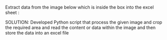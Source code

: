 Extract data from the image below which is inside the box into the excel sheet :

SOLUTION:
Developed Python script that process the given image and crop the required area and read the content or data within
the image and then store the data into an excel file
